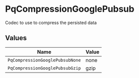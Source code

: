 # PqCompressionGooglePubsub

Codec to use to compress the persisted data


## Values

| Name                            | Value                           |
| ------------------------------- | ------------------------------- |
| `PqCompressionGooglePubsubNone` | none                            |
| `PqCompressionGooglePubsubGzip` | gzip                            |